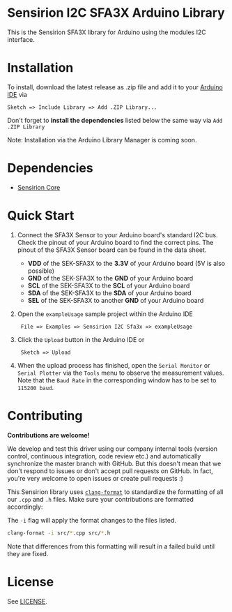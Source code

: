 # Sensirion I2C SFA3X Arduino Library

This is the Sensirion SFA3X library for Arduino using the
modules I2C interface.

# Installation

To install, download the latest release as .zip file and add it to your
[Arduino IDE](http://www.arduino.cc/en/main/software) via

	Sketch => Include Library => Add .ZIP Library...

Don't forget to **install the dependencies** listed below the same way via `Add
.ZIP Library`

Note: Installation via the Arduino Library Manager is coming soon.

# Dependencies

* [Sensirion Core](https://github.com/Sensirion/arduino-core)


# Quick Start

1. Connect the SFA3X Sensor to your Arduino board's standard
   I2C bus. Check the pinout of your Arduino board to find the correct pins.
   The pinout of the SFA3X Sensor board can be found in the
   data sheet.

	* **VDD** of the SEK-SFA3X to the **3.3V** of your Arduino board (5V is also possible)
	* **GND** of the SEK-SFA3X to the **GND** of your Arduino board
	* **SCL** of the SEK-SFA3X to the **SCL** of your Arduino board
	* **SDA** of the SEK-SFA3X to the **SDA** of your Arduino board
	* **SEL** of the SEK-SFA3X to another **GND** of your Arduino board

2. Open the `exampleUsage` sample project within the Arduino IDE

		File => Examples => Sensirion I2C Sfa3x => exampleUsage

3. Click the `Upload` button in the Arduino IDE or

		Sketch => Upload

4. When the upload process has finished, open the `Serial Monitor` or `Serial
   Plotter` via the `Tools` menu to observe the measurement values. Note that
   the `Baud Rate` in the corresponding window has to be set to `115200 baud`.

# Contributing

**Contributions are welcome!**

We develop and test this driver using our company internal tools (version
control, continuous integration, code review etc.) and automatically
synchronize the master branch with GitHub. But this doesn't mean that we don't
respond to issues or don't accept pull requests on GitHub. In fact, you're very
welcome to open issues or create pull requests :)

This Sensirion library uses
[`clang-format`](https://releases.llvm.org/download.html) to standardize the
formatting of all our `.cpp` and `.h` files. Make sure your contributions are
formatted accordingly:

The `-i` flag will apply the format changes to the files listed.

```bash
clang-format -i src/*.cpp src/*.h
```

Note that differences from this formatting will result in a failed build until
they are fixed.

# License

See [LICENSE](LICENSE).

